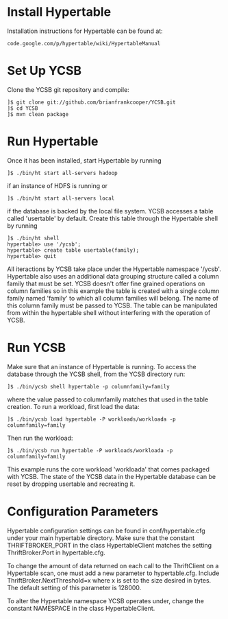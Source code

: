 <!--
Copyright (c) 2010 Yahoo! Inc., 2012 - 2015 YCSB contributors.
All rights reserved.

Licensed under the Apache License, Version 2.0 (the "License"); you
may not use this file except in compliance with the License. You
may obtain a copy of the License at

http://www.apache.org/licenses/LICENSE-2.0

Unless required by applicable law or agreed to in writing, software
distributed under the License is distributed on an "AS IS" BASIS,
WITHOUT WARRANTIES OR CONDITIONS OF ANY KIND, either express or
implied. See the License for the specific language governing
permissions and limitations under the License. See accompanying
LICENSE file.
-->

# Install Hypertable

Installation instructions for Hypertable can be found at:

    code.google.com/p/hypertable/wiki/HypertableManual


# Set Up YCSB

Clone the YCSB git repository and compile:

    ]$ git clone git://github.com/brianfrankcooper/YCSB.git
    ]$ cd YCSB
    ]$ mvn clean package

# Run Hypertable

Once it has been installed, start Hypertable by running

    ]$ ./bin/ht start all-servers hadoop

if an instance of HDFS is running or

    ]$ ./bin/ht start all-servers local

if the database is backed by the local file system. YCSB accesses
a table called 'usertable' by default. Create this table through the
Hypertable shell by running

    ]$ ./bin/ht shell
    hypertable> use '/ycsb';
    hypertable> create table usertable(family);
    hypertable> quit

All iteractions by YCSB take place under the Hypertable namespace '/ycsb'.
Hypertable also uses an additional data grouping structure called a column 
family that must be set. YCSB doesn't offer fine grained operations on 
column families so in this example the table is created with a single 
column family named 'family' to which all column families will belong. 
The name of this column family must be passed to YCSB. The table can be 
manipulated from within the hypertable shell without interfering with the
operation of YCSB. 

# Run YCSB

Make sure that an instance of Hypertable is running. To access the database
through the YCSB shell, from the YCSB directory run:

    ]$ ./bin/ycsb shell hypertable -p columnfamily=family

where the value passed to columnfamily matches that used in the table
creation. To run a workload, first load the data:

    ]$ ./bin/ycsb load hypertable -P workloads/workloada -p columnfamily=family

Then run the workload:

    ]$ ./bin/ycsb run hypertable -P workloads/workloada -p columnfamily=family

This example runs the core workload 'workloada' that comes packaged with YCSB.
The state of the YCSB data in the Hypertable database can be reset by dropping
usertable and recreating it.

# Configuration Parameters

Hypertable configuration settings can be found in conf/hypertable.cfg under 
your main hypertable directory. Make sure that the constant THRIFTBROKER_PORT
in the class HypertableClient matches the setting ThriftBroker.Port in 
hypertable.cfg.

To change the amount of data returned on each call to the ThriftClient on
a Hypertable scan, one must add a new parameter to hypertable.cfg. Include
ThriftBroker.NextThreshold=x where x is set to the size desired in bytes.
The default setting of this parameter is 128000.

To alter the Hypertable namespace YCSB operates under, change the constant
NAMESPACE in the class HypertableClient.
